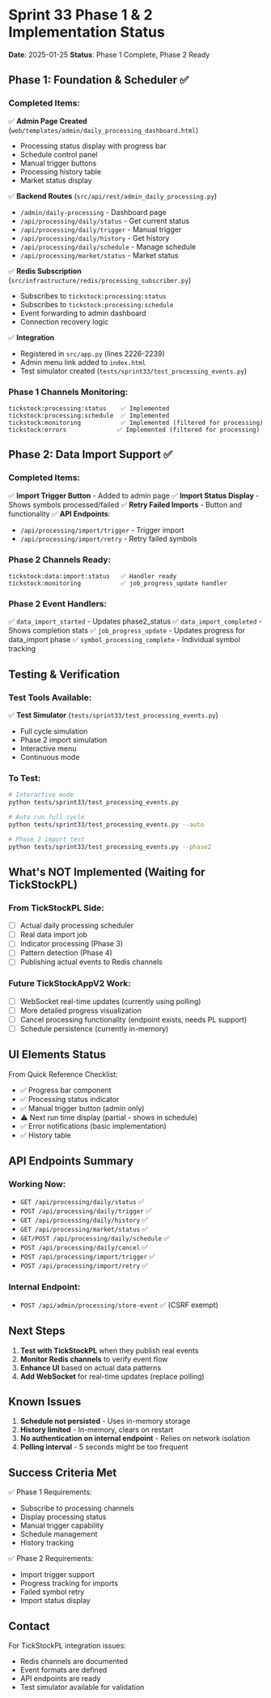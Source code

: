 # Sprint 33 Phase 1 & 2 Implementation Status

**Date**: 2025-01-25
**Status**: Phase 1 Complete, Phase 2 Ready

## Phase 1: Foundation & Scheduler ✅

### Completed Items:
✅ **Admin Page Created** (`web/templates/admin/daily_processing_dashboard.html`)
- Processing status display with progress bar
- Schedule control panel
- Manual trigger buttons
- Processing history table
- Market status display

✅ **Backend Routes** (`src/api/rest/admin_daily_processing.py`)
- `/admin/daily-processing` - Dashboard page
- `/api/processing/daily/status` - Get current status
- `/api/processing/daily/trigger` - Manual trigger
- `/api/processing/daily/history` - Get history
- `/api/processing/daily/schedule` - Manage schedule
- `/api/processing/market/status` - Market status

✅ **Redis Subscription** (`src/infrastructure/redis/processing_subscriber.py`)
- Subscribes to `tickstock:processing:status`
- Subscribes to `tickstock:processing:schedule`
- Event forwarding to admin dashboard
- Connection recovery logic

✅ **Integration**
- Registered in `src/app.py` (lines 2226-2239)
- Admin menu link added to `index.html`
- Test simulator created (`tests/sprint33/test_processing_events.py`)

### Phase 1 Channels Monitoring:
```
tickstock:processing:status    ✅ Implemented
tickstock:processing:schedule  ✅ Implemented
tickstock:monitoring           ✅ Implemented (filtered for processing)
tickstock:errors              ✅ Implemented (filtered for processing)
```

## Phase 2: Data Import Support ✅

### Completed Items:
✅ **Import Trigger Button** - Added to admin page
✅ **Import Status Display** - Shows symbols processed/failed
✅ **Retry Failed Imports** - Button and functionality
✅ **API Endpoints**:
- `/api/processing/import/trigger` - Trigger import
- `/api/processing/import/retry` - Retry failed symbols

### Phase 2 Channels Ready:
```
tickstock:data:import:status   ✅ Handler ready
tickstock:monitoring           ✅ job_progress_update handler
```

### Phase 2 Event Handlers:
✅ `data_import_started` - Updates phase2_status
✅ `data_import_completed` - Shows completion stats
✅ `job_progress_update` - Updates progress for data_import phase
✅ `symbol_processing_complete` - Individual symbol tracking

## Testing & Verification

### Test Tools Available:
✅ **Test Simulator** (`tests/sprint33/test_processing_events.py`)
- Full cycle simulation
- Phase 2 import simulation
- Interactive menu
- Continuous mode

### To Test:
```bash
# Interactive mode
python tests/sprint33/test_processing_events.py

# Auto run full cycle
python tests/sprint33/test_processing_events.py --auto

# Phase 2 import test
python tests/sprint33/test_processing_events.py --phase2
```

## What's NOT Implemented (Waiting for TickStockPL)

### From TickStockPL Side:
- [ ] Actual daily processing scheduler
- [ ] Real data import job
- [ ] Indicator processing (Phase 3)
- [ ] Pattern detection (Phase 4)
- [ ] Publishing actual events to Redis channels

### Future TickStockAppV2 Work:
- [ ] WebSocket real-time updates (currently using polling)
- [ ] More detailed progress visualization
- [ ] Cancel processing functionality (endpoint exists, needs PL support)
- [ ] Schedule persistence (currently in-memory)

## UI Elements Status

From Quick Reference Checklist:
- ✅ Progress bar component
- ✅ Processing status indicator
- ✅ Manual trigger button (admin only)
- ⚠️ Next run time display (partial - shows in schedule)
- ✅ Error notifications (basic implementation)
- ✅ History table

## API Endpoints Summary

### Working Now:
- `GET /api/processing/daily/status` ✅
- `POST /api/processing/daily/trigger` ✅
- `GET /api/processing/daily/history` ✅
- `GET /api/processing/market/status` ✅
- `GET/POST /api/processing/daily/schedule` ✅
- `POST /api/processing/daily/cancel` ✅
- `POST /api/processing/import/trigger` ✅
- `POST /api/processing/import/retry` ✅

### Internal Endpoint:
- `POST /api/admin/processing/store-event` ✅ (CSRF exempt)

## Next Steps

1. **Test with TickStockPL** when they publish real events
2. **Monitor Redis channels** to verify event flow
3. **Enhance UI** based on actual data patterns
4. **Add WebSocket** for real-time updates (replace polling)

## Known Issues

1. **Schedule not persisted** - Uses in-memory storage
2. **History limited** - In-memory, clears on restart
3. **No authentication on internal endpoint** - Relies on network isolation
4. **Polling interval** - 5 seconds might be too frequent

## Success Criteria Met

✅ Phase 1 Requirements:
- Subscribe to processing channels
- Display processing status
- Manual trigger capability
- Schedule management
- History tracking

✅ Phase 2 Requirements:
- Import trigger support
- Progress tracking for imports
- Failed symbol retry
- Import status display

## Contact

For TickStockPL integration issues:
- Redis channels are documented
- Event formats are defined
- API endpoints are ready
- Test simulator available for validation